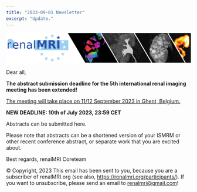 ```yaml
---
title: "2023-09-01 Newsletter"
excerpt: "Update."
---
```


![image-center](/assets/images/newsletter_renalMRI.png)

Dear all,

**The abstract submission deadline for the 5th international renal imaging meeting has been extended!** 

[The meeting will take place on 11/12 September 2023 in Ghent, Belgium.](https://renalmri.org/events/gent2023)

**NEW DEADLINE: 10th of July 2023, 23:59 CET**

Abstracts can be submitted here. 

Please note that abstracts can be a shortened version of your ISMRM or other recent conference abstract, or separate work that you are excited about. 

Best regards,
renalMRI Coreteam

© Copyright, 2023
This email has been sent to you, because you are a subscriber of renalMRI.org (see also, https://renalmri.org/participants/).
If you want to unsubscribe, please send an email to renalmri@gmail.com!
